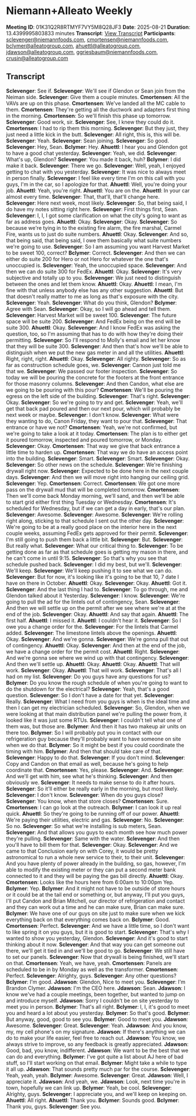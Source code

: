 # Niemann+Alleato Weekly
**Meeting ID**: 01K31Q2R8RTMYF7VY5M8Q28JF3
**Date**: 2025-08-21
**Duration**: 13.4399995803833 minutes
**Transcript**: [View Transcript](https://app.fireflies.ai/view/01K31Q2R8RTMYF7VY5M8Q28JF3)
**Participants**: sclevenger@niemannfoods.com, cmortensen@niemannfoods.com, bclymer@alleatogroup.com, ahuettl@alleatogroup.com, jdawson@alleatogroup.com, ggriesbaum@niemannfoods.com, crusin@alleatogroup.com

## Transcript
**Sclevenger**: See if.
**Sclevenger**: We'll see if Glendon or Sean join from the Neiman side.
**Sclevenger**: Give them a couple minutes.
**Cmortensen**: All the VAVs are up on this phase.
**Cmortensen**: We've landed all the MC cable to them.
**Cmortensen**: They're getting all the ductwork and adapters first thing in the morning.
**Cmortensen**: So we'll finish this phase up tomorrow.
**Sclevenger**: Good work, sir.
**Sclevenger**: See, I knew they could do it.
**Cmortensen**: I had to rip them this morning.
**Sclevenger**: But they just, they just need a little kick in the butt.
**Sclevenger**: All right, this is, this will be.
**Sclevenger**: Yeah.
**Sclevenger**: Sean joining.
**Sclevenger**: So good.
**Sclevenger**: Hey, Sean.
**Bclymer**: Hey.
**Ahuettl**: I hear you and Glendon got to have a good chat yesterday.
**Sclevenger**: Yeah, we did.
**Sclevenger**: What's up, Glendon?
**Sclevenger**: You made it back, huh?
**Bclymer**: I did make it back.
**Sclevenger**: There we go.
**Sclevenger**: Well, yeah, I enjoyed getting to chat with you yesterday.
**Sclevenger**: It was nice to always meet in person finally.
**Sclevenger**: I feel like every time I'm on this call with you guys, I'm in the car, so I apologize for that.
**Ahuettl**: Well, you're doing your job.
**Ahuettl**: Yeah, you're right.
**Ahuettl**: You are on the.
**Ahuettl**: In your car almost every time.
**Sclevenger**: That, that'll, that'll change here.
**Sclevenger**: Here next week, most likely.
**Sclevenger**: So, that being said, I do have my notes sitting right here.
**Sclevenger**: First things first, Sean.
**Sclevenger**: I, I, I got some clarification on what the city's going to want as far as address goes.
**Ahuettl**: Okay.
**Sclevenger**: Okay.
**Sclevenger**: So because we're tying in to the existing fire alarm, the fire marshal, Carmel Fire, wants us to just do suite numbers.
**Ahuettl**: Okay.
**Sclevenger**: And so, that being said, that being said, I owe them basically what suite numbers we're going to use.
**Sclevenger**: So I am assuming you want Harvest Market to be sweet 100, correct?
**Bclymer**: Correct.
**Sclevenger**: And then we can either do suite 200 for Hero or not Hero for whatever the one that's unoccupied is.
**Sclevenger**: Yeah, the unoccupied space.
**Sclevenger**: And then we can do suite 300 for FedEx.
**Ahuettl**: Okay.
**Sclevenger**: It's very subjective and totally up to you.
**Sclevenger**: We just need to distinguish between the ones and let them know.
**Ahuettl**: Okay.
**Ahuettl**: I mean, I'm fine with that unless anybody else has any other suggestion.
**Ahuettl**: But that doesn't really matter to me as long as that's exposure with the city.
**Sclevenger**: Yeah.
**Sclevenger**: What do you think, Glendon?
**Bclymer**: Agree with Sean.
**Sclevenger**: Okay, so I will go ahead and tell them.
**Sclevenger**: Harvest Market will be sweet 100.
**Sclevenger**: The future space will be suite 200.
**Sclevenger**: And FedEx being on the end will be suite 300.
**Ahuettl**: Okay.
**Sclevenger**: And I know FedEx was asking the question, too, so I'm assuming that has to do with how they're doing their permitting.
**Sclevenger**: So I'll respond to Molly's email and let her know that they will be suite 300.
**Sclevenger**: And then that's how we'll be able to distinguish when we put the new gas meter in and all the utilities.
**Ahuettl**: Right, right, right.
**Ahuettl**: Okay.
**Sclevenger**: All righty.
**Sclevenger**: So as far as construction schedule goes, we.
**Sclevenger**: Cannon just told me that we.
**Sclevenger**: We passed our footer inspection.
**Sclevenger**: So today we will be pouring the concrete for the footers at the front entrance for those masonry columns.
**Sclevenger**: And then Candon, what else are we going to be pouring with this pour?
**Cmortensen**: We'll be pouring the egress on the left side of the building.
**Sclevenger**: That's right.
**Sclevenger**: Okay.
**Sclevenger**: So we're going to try and get.
**Sclevenger**: Yeah, we'll get that back pad poured and then our next pour, which will probably be next week or maybe.
**Sclevenger**: I don't know.
**Sclevenger**: What were they wanting to do, Canon Friday, they want to pour that.
**Sclevenger**: That entrance or have we not?
**Cmortensen**: Yeah, we're not confirmed, but we're going to take a look at it today.
**Cmortensen**: The plan is to either get it poured tomorrow, inspected and poured tomorrow, or Monday.
**Sclevenger**: Okay.
**Cmortensen**: That way we give that back entrance a little time to harden up.
**Cmortensen**: That way we do have an access point into the building.
**Sclevenger**: Smart.
**Sclevenger**: Smart.
**Sclevenger**: Okay.
**Sclevenger**: So other news on the schedule.
**Sclevenger**: We're finishing drywall right now.
**Sclevenger**: Expected to be done here in the next couple days.
**Sclevenger**: And then we will move right into hanging our ceiling grid.
**Sclevenger**: Yep.
**Cmortensen**: Correct.
**Cmortensen**: We got one more pass on the drywall mud that will be completed tomorrow.
**Cmortensen**: Then we'll come back Monday morning, we'll sand, and then we'll be able to start grid either first thing Tuesday or Wednesday.
**Cmortensen**: It's scheduled for Wednesday, but if we can get a day in early, that's our plan.
**Sclevenger**: Awesome.
**Sclevenger**: Awesome.
**Sclevenger**: We're rolling right along, sticking to that schedule I sent out the other day.
**Sclevenger**: We're going to be at a really good place on the interior here in the next couple weeks, assuming FedEx gets approved for their permit.
**Sclevenger**: I'm still going to push them back a little bit.
**Sclevenger**: But.
**Sclevenger**: But really what.
**Sclevenger**: What our critical thing to.
**Sclevenger**: To be getting done as far as that schedule goes is getting my mason in there, and he can't come in until 9:15.
**Sclevenger**: So that's why you see that schedule pushed back.
**Sclevenger**: I did my best, but we'll.
**Sclevenger**: We'll keep.
**Sclevenger**: We'll keep pushing it to see what we can do.
**Sclevenger**: But for now, it's looking like it's going to be that 10, 7 date I have on there in October.
**Ahuettl**: Okay.
**Sclevenger**: Okay.
**Ahuettl**: Got it.
**Sclevenger**: And the last thing I had to.
**Sclevenger**: To go through, me and Glendon talked about it Yesterday.
**Sclevenger**: I know.
**Sclevenger**: We're going to pull the ad for the lintels out of contingency, Sean.
**Sclevenger**: And then we will settle up on the permit after we see where we're at at the end of the job.
**Sclevenger**: Okay.
**Ahuettl**: And say that again.
**Ahuettl**: The first half.
**Ahuettl**: I missed it.
**Ahuettl**: I couldn't hear it.
**Sclevenger**: So I owe you a change order for the.
**Sclevenger**: For the lintels that Carmel added.
**Sclevenger**: The limestone lintels above the openings.
**Ahuettl**: Okay.
**Sclevenger**: And we're gonna.
**Sclevenger**: We're gonna pull that out of contingency.
**Ahuettl**: Okay.
**Sclevenger**: And then at the end of the job, we have a change order for the permit cost.
**Ahuettl**: Right.
**Sclevenger**: And we're gonna see where we wind up with that contingency.
**Sclevenger**: And then we'll settle up.
**Ahuettl**: Okay.
**Ahuettl**: Okay.
**Ahuettl**: That will work.
**Sclevenger**: Okay.
**Ahuettl**: That will work.
**Sclevenger**: That's all I had on my list.
**Sclevenger**: Do you guys have any questions for us?
**Bclymer**: Do you know the rough schedule of when you're going to want to do the shutdown for the electrical?
**Sclevenger**: Yeah, that's a good question.
**Sclevenger**: So I don't have a date for that yet.
**Sclevenger**: Really.
**Sclevenger**: What I need from you guys is when is the ideal time and then I can get my electrician scheduled.
**Sclevenger**: So, Glendon, when we were looking at that main distribution panel we're pulling the power from, it looked like it was just some RTUs.
**Sclevenger**: I couldn't tell what one of them was, but those are.
**Bclymer**: And then it has two makeup air units on there too.
**Bclymer**: So I will probably put you in contact with our refrigeration guy because they'll probably want to have someone on site when we do that.
**Bclymer**: So it might be best if you could coordinate the timing with him.
**Bclymer**: And then that should take care of that.
**Sclevenger**: Happy to do that.
**Sclevenger**: If you don't mind.
**Sclevenger**: Copy and Candon on that email as well, because he's going to help coordinate that.
**Cmortensen**: Yes, please.
**Sclevenger**: And.
**Sclevenger**: And we'll get with him, see what he's thinking.
**Sclevenger**: And then obviously we.
**Sclevenger**: It needs to make sense to do it after hours.
**Sclevenger**: So it'll either be really early in the morning, but most likely.
**Sclevenger**: I don't know.
**Sclevenger**: When do you guys close?
**Sclevenger**: You know, when that store closes?
**Cmortensen**: Sure.
**Cmortensen**: I can go look at the outreach.
**Bclymer**: I can look it up real quick.
**Ahuettl**: So they're going to be running off of our power.
**Ahuettl**: We're paying their utilities, electric and gas.
**Sclevenger**: No.
**Sclevenger**: So no.
**Sclevenger**: So what we're installing is sub meters, Sean.
**Sclevenger**: And that allows you guys to each month see how much power they're pulling.
**Sclevenger**: Same with the water.
**Sclevenger**: And then you'll have to bill them for that.
**Sclevenger**: Okay.
**Sclevenger**: And we came to that Conclusion early on with Corey, it would be pretty astronomical to run a whole new service to their, to their unit.
**Sclevenger**: And you have plenty of power already in the building, so gas, however, I'm able to modify the existing meter or they can put a second meter bank connected to it and they will be paying the gas bill directly.
**Ahuettl**: Okay.
**Cmortensen**: Looks like the hours here from 6:00am to 10:00pm Yep.
**Bclymer**: Yep.
**Bclymer**: And it might not have to be outside of store hours or it could be at the tail end or something or, but anyway, I'll put you guys, I'll put Candon and Brian Mitchell, our director of refrigeration and contact and they can work out a time and he can make sure, Brian can make sure.
**Bclymer**: We have one of our guys on site just to make sure when we kick everything back on that everything comes back on.
**Bclymer**: Good.
**Cmortensen**: Perfect.
**Sclevenger**: And we have a little time, so I don't want to like spring it on you guys, but it is good to start.
**Sclevenger**: That's why I wanted to show you yesterday, Glendon.
**Sclevenger**: And it's good to start thinking about it now.
**Sclevenger**: And that way you can get someone out there, we'll get it tied in and we'll be good to go.
**Sclevenger**: We still have to set our panels.
**Sclevenger**: Now that drywall is being finished, we'll start on that.
**Cmortensen**: Yeah, we have, yeah.
**Cmortensen**: Panels are scheduled to be in by Monday as well as the transformer.
**Cmortensen**: Perfect.
**Sclevenger**: Alrighty, guys.
**Sclevenger**: Any other questions?
**Bclymer**: I'm good.
**Jdawson**: Glendon, Nice to meet you.
**Sclevenger**: I'm Brandon Clymer.
**Jdawson**: I'm the CEO here.
**Jdawson**: Sean.
**Jdawson**: I know we've had a couple meetings, been together, but wanted to jump on and introduce myself.
**Jdawson**: Sorry I couldn't be on site yesterday to meet you in person.
**Bclymer**: That's all right.
**Bclymer**: I, I, it's good to meet you and heard a lot about you yesterday.
**Bclymer**: So that's good.
**Bclymer**: But anyway, good, good to see you.
**Bclymer**: Good to meet you.
**Jdawson**: Awesome.
**Sclevenger**: Great.
**Sclevenger**: Yeah.
**Jdawson**: And you know, my, my cell phone's on my signature.
**Jdawson**: If there's anything we can do to make your life easier, feel free to reach out.
**Jdawson**: You know, we always strive to improve, so any feedback is greatly appreciated.
**Jdawson**: Good, bad, you know, indifferent.
**Jdawson**: We want to be the best that we can do and everything.
**Bclymer**: I've got quite a list about AJ here of bad stuff, so I'll start working on that email.
**Bclymer**: Might take a while to type it all up.
**Jdawson**: That sounds pretty much par for the course.
**Sclevenger**: Yeah, yeah, yeah.
**Bclymer**: Awesome.
**Sclevenger**: Great.
**Jdawson**: Well, I appreciate it.
**Jdawson**: And yeah, we.
**Jdawson**: Look, next time you're in town, hopefully we can link up.
**Bclymer**: Yeah, be cool.
**Sclevenger**: Alrighty, guys.
**Sclevenger**: I appreciate you, and we'll keep on keeping on.
**Ahuettl**: All right.
**Ahuettl**: Thank you.
**Bclymer**: Sounds good.
**Bclymer**: Thank you, guys.
**Sclevenger**: See you.